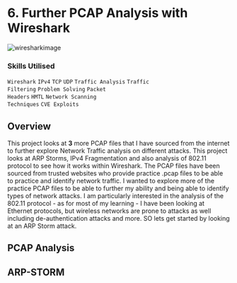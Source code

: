 # 6. Further PCAP Analysis with Wireshark

![wiresharkimage](https://github.com/user-attachments/assets/3b9b807c-2c52-4498-9e8e-b389d03e88d3)

### Skills Utilised

<code>Wireshark</code> <code>IPv4</code> <code>TCP</code> <code>UDP</code> <code>Traffic Analysis</code> <code>Traffic Filtering</code> <code>Problem Solving</code> <code>Packet Headers</code> <code>HMTL</code> <code>Network Scanning Techniques</code> <code>CVE Exploits</code>  

## Overview

This project looks at **3** more PCAP files that I have sourced from the internet to further explore Network Traffic analysis on different attacks. This project looks at ARP Storms, IPv4 Fragmentation and also analysis of 802.11 protocol to see how it works within Wireshark. The PCAP files have been sourced from trusted websites who provide practice .pcap files to be able to practice and identify network traffic. I wanted to explore more of the practice PCAP files to be able to further my ability and being able to identify types of network attacks. I am particularly interested in the analysis of the 802.11 protocol - as for most of my learning - I have been looking at Ethernet protocols, but wireless networks are prone to attacks as well including de-authentication attacks and more. SO lets get started by looking at an ARP Storm attack.

## PCAP Analysis 

## ARP-STORM
